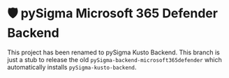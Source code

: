 # 🛡️ pySigma Microsoft 365 Defender Backend

This project has been renamed to pySigma Kusto Backend. This branch is just a stub to release the old `pySigma-backend-microsoft365defender` which automatically installs `pySigma-kusto-backend`.

